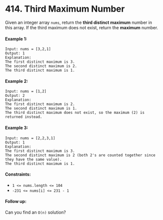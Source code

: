 # 414. Third Maximum Number

Given an integer array `nums`, return the **third distinct maximum** number in this array. If the third maximum does not exist, return the **maximum** number.

#### Example 1:

```
Input: nums = [3,2,1]
Output: 1
Explanation:
The first distinct maximum is 3.
The second distinct maximum is 2.
The third distinct maximum is 1.
```

#### Example 2:

```
Input: nums = [1,2]
Output: 2
Explanation:
The first distinct maximum is 2.
The second distinct maximum is 1.
The third distinct maximum does not exist, so the maximum (2) is returned instead.
```

#### Example 3:

```
Input: nums = [2,2,3,1]
Output: 1
Explanation:
The first distinct maximum is 3.
The second distinct maximum is 2 (both 2's are counted together since they have the same value).
The third distinct maximum is 1.
``` 

#### Constraints:

+ `1 <= nums.length <= 104`
+ `-231 <= nums[i] <= 231 - 1`
 

#### Follow up:
Can you find an `O(n)` solution?
